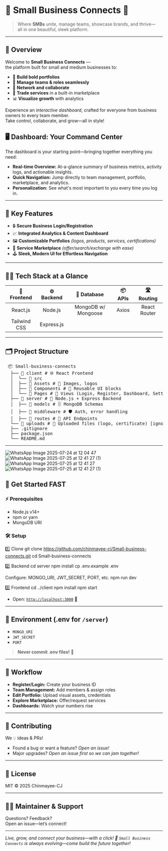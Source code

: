 # 🚀 Small Business Connects 🚀

> Where **SMBs** unite, manage teams, showcase brands, and thrive—  
> all in one beautiful, sleek platform.

---

## 🎯 Overview

Welcome to **Small Business Connects** —  
the platform built for small and medium businesses to:  

- 📂 **Build bold portfolios**
- 👥 **Manage teams & roles seamlessly**
- 🤝 **Network and collaborate**
- 🛒 **Trade services** in a built-in marketplace
- 📊 **Visualize growth** with analytics

Experience an *interactive dashboard*, crafted for everyone from business owners to every team member.  
Take control, collaborate, and grow—all in style!

## 🖥️ Dashboard: Your Command Center

The dashboard is your starting point—bringing together everything you need:
- **Real-time Overview:** At-a-glance summary of business metrics, activity logs, and actionable insights.
- **Quick Navigation:** Jump directly to team management, portfolio, marketplace, and analytics.
- **Personalization:** See what's most important to you every time you log in.
  
---

## 🌟 Key Features

- 🔒 **Secure Business Login/Registration**
- 📈 **Integrated Analytics & Content Dashboard**
- 🖼️ **Customizable Portfolios** *(logos, products, services, certifications)*
- 🏪 **Service Marketplace** *(offer/search/exchange with ease)*
- 🕹️ **Sleek, Modern UI for Effortless Navigation**

---

## 🧑‍💻 Tech Stack at a Glance

| 🎨 Frontend      | ⚙️ Backend      | 💾 Database       | 📦 APIs         | 🛣️ Routing        |
|:----------------:|:--------------:|:-----------------:|:---------------:|:-----------------:|
| React.js         | Node.js        | MongoDB w/ Mongoose| Axios           | React Router      |
| Tailwind CSS     | Express.js     |                   |                 |                   |



---

## 🗂️ Project Structure

<pre> 📦 Small-business-connects
  ├── 📁 client # 🌐 React Frontend 
  │  └── 📁 src 
  │  ├── 📁 Assets # 🎨 Images, logos 
  │  ├── 📁 Components # 🧩 Reusable UI blocks 
  │  └── 📁 Pages # 📄 Views (Login, Register, Dashboard, Settings) 
  ├── 📁 server # 🚦 Node.js + Express Backend 
  │  ├── 📁 models # 🗄️ MongoDB Schemas 
  │  ├── 📁 middleware # 🛡️ Auth, error handling 
  │  ├── 📁 routes # 🔗 API Endpoints 
  └── 📁 uploads # 📁 Uploaded files (logo, certificate) [ignored in Git] 
  ├── .gitignore 
  ├── package.json 
  └── README.md </pre>

---


![WhatsApp Image 2025-07-24 at 12 04 47](https://github.com/user-attachments/assets/8cafaa8c-0614-4682-a969-4cf52efd9cd5)
![WhatsApp Image 2025-07-25 at 12 41 27 (1)](https://github.com/user-attachments/assets/263086de-8a05-47a7-84b7-c263221c73ab)
![WhatsApp Image 2025-07-25 at 12 41 27](https://github.com/user-attachments/assets/d790b087-508d-49fd-853b-cde0fd069d65)
![WhatsApp Image 2025-07-25 at 12 41 27 (1)](https://github.com/user-attachments/assets/dc17e181-f6e2-47ea-9142-ca5eafd94c0c)

## 🚦 Get Started FAST

### ⚡ Prerequisites

- Node.js v14+
- npm or yarn
- MongoDB URI

### 🛠️ Setup

1️⃣ Clone
git clone https://github.com/chinmayee-cj/Small-business-connects.git
cd Small-business-connects

2️⃣ Backend
cd server
npm install
cp .env.example .env

Configure: MONGO_URI, JWT_SECRET, PORT, etc.
npm run dev

3️⃣ Frontend
cd ../client
npm install
npm start


- Open: [`http://localhost:3000`](http://localhost:3000) 🚀

---

## 🔑 Environment (.env for `/server`)

- `MONGO_URI`
- `JWT_SECRET`
- `PORT`

> **Never commit .env files!** 🚫

---

## 🦄 Workflow

- **Register/Login:** Create your business ID
- **Team Management:** Add members & assign roles
- **Edit Portfolio:** Upload visual assets, credentials
- **Explore Marketplace:** Offer/request services
- **Dashboards:** Watch your numbers rise

---

## 🤝 Contributing 

We 💡 ideas & PRs!
- Found a bug or want a feature? *Open an issue!*
- Major upgrades? *Open an issue first so we can jam together!*

---

## 📜 License

MIT © 2025 Chinmayee-CJ

---

## 👩‍💻 Maintainer & Support

Questions? Feedback?  
Open an issue—let’s connect!

---

*Live, grow, and connect your business—with a click! 🚀 `Small Business Connects` is always evolving—come build the future together!*
